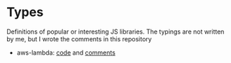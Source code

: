 # Types

Definitions of popular or interesting JS libraries. The typings are not written
by me, but I wrote the comments in this repository

- aws-lambda: [code](https://github.com/DefinitelyTyped/DefinitelyTyped/tree/363cdf403a74e0372e87bbcd15eb1668f4c5230b/types/aws-lambda) and [comments](./aws-lambda)
